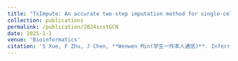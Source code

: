 ```yaml
---
title: "TsImpute: An accurate two-step imputation method for single-cell RNA-seq data"
collection: publications
permalink: /publication/2024scstGCN
date: 2025-1-1
venue: 'Bioinformatics'
citation: 'S Xue, F Zhu, J Chen, **Wenwen Min(学生一作本人通信)**. Inferring single-cell resolution spatial gene expression via fusing spot-based spatial transcriptomics, location and histology using GCN. Briefings in Bioinformatics 2025, DOI: 10.1093/bib/bbae630 (CCF B类期刊, 中科院JCR1区, IF=9.5)'
---
```

